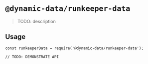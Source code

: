# `@dynamic-data/runkeeper-data`

> TODO: description

## Usage

```
const runkeeperData = require('@dynamic-data/runkeeper-data');

// TODO: DEMONSTRATE API
```
